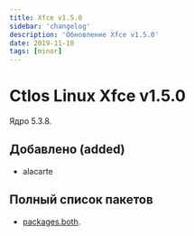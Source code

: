 ```yaml
---
title: Xfce v1.5.0
sidebar: 'changelog'
description: 'Обновление Xfce v1.5.0'
date: 2019-11-10
tags: [minor]
---
```


# Ctlos Linux Xfce v1.5.0

Ядро 5.3.8.

## Добавлено (added)

- alacarte

## Полный список пакетов

- [packages.both](https://github.com/ctlos/ctlosiso/blob/f4e34a094601f8afddba26137520e5c8efe4f8a8/packages.both).
